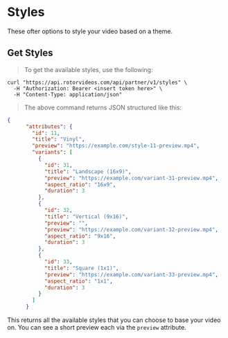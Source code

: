 # Styles

These ofter options to style your video based on a theme.

## Get Styles

> To get the available styles, use the following:

```shell
curl "https://api.rotorvideos.com/api/partner/v1/styles" \
  -H "Authorization: Bearer <insert token here>" \
  -H "Content-Type: application/json"
```

> The above command returns JSON structured like this:

```json
{
      "attributes": {
        "id": 11,
        "title": "Vinyl",
        "preview": "https://example.com/style-11-preview.mp4",
        "variants": [
          {
            "id": 31,
            "title": "Landscape (16x9)",
            "preview": "https://example.com/variant-31-preview.mp4",
            "aspect_ratio": "16x9",
            "duration": 3
          },
          {
            "id": 32,
            "title": "Vertical (9x16)",
            "preview": "",
            "preview": "https://example.com/variant-32-preview.mp4",
            "aspect_ratio": "9x16",
            "duration": 3
          },
          {
            "id": 33,
            "title": "Square (1x1)",
            "preview": "https://example.com/variant-33-preview.mp4",
            "aspect_ratio": "1x1",
            "duration": 3
          }
        ]
      }

```

This returns all the available styles that you can choose to base your video
on. You can see a short preview each via the <code>preview</code> attribute.
